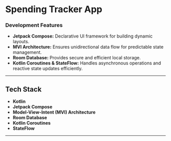 # Spending Tracker App  

### Development Features  
- **Jetpack Compose:** Declarative UI framework for building dynamic layouts.  
- **MVI Architecture:** Ensures unidirectional data flow for predictable state management.  
- **Room Database:** Provides secure and efficient local storage.  
- **Kotlin Coroutines & StateFlow:** Handles asynchronous operations and reactive state updates efficiently.

---

## **Tech Stack**  
- **Kotlin**  
- **Jetpack Compose**  
- **Model-View-Intent (MVI) Architecture**  
- **Room Database**  
- **Kotlin Coroutines**  
- **StateFlow**  

---
